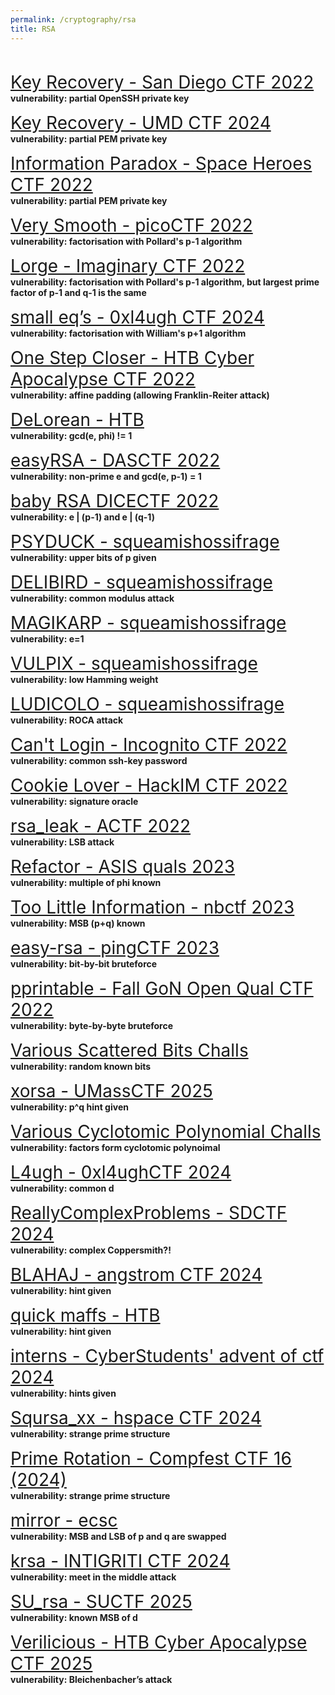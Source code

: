 ```yaml
---
permalink: /cryptography/rsa
title: RSA
---
```


<br>




<span style="font-size:2em;">   [Key Recovery - San Diego CTF 2022](/cryptography/rsa/key-recovery-SDCTF-2022)    </span> <br>
__vulnerability: partial OpenSSH private key__ 


<span style="font-size:2em;">   [Key Recovery - UMD CTF 2024](/cryptography/rsa/Key-Recovery-UMD-CTF-2024)       </span> <br>
__vulnerability: partial PEM private key__


<span style="font-size:2em;">   [Information Paradox - Space Heroes CTF 2022](/cryptography/rsa/information-paradox-SHCTF-2022)       </span> <br>
__vulnerability: partial PEM private key__


<span style="font-size:2em;">   [Very Smooth - picoCTF 2022](/cryptography/rsa/very-smooth-picoCTF-2022)       </span> <br>
__vulnerability: factorisation with Pollard's p-1 algorithm__


<span style="font-size:2em;">   [Lorge - Imaginary CTF 2022](/cryptography/rsa/Lorge-Imaginary-CTF-2022)       </span> <br>
__vulnerability: factorisation with Pollard's p-1 algorithm, but largest prime factor of p-1 and q-1 is the same__


<span style="font-size:2em;">   [small eq’s - 0xl4ugh CTF 2024](/cryptography/rsa/smalleqs0xl4ughCTF2024)       </span> <br>
__vulnerability: factorisation with William's p+1 algorithm__


<span style="font-size:2em;">   [One Step Closer - HTB Cyber Apocalypse CTF 2022](/cryptography/rsa/one-step-closer-HTB-cyber-apocalypse-CTF-2022)       </span> <br>
__vulnerability: affine padding (allowing Franklin-Reiter attack)__


<span style="font-size:2em;">   [DeLorean - HTB](/cryptography/rsa/DeLoreanHTB)       </span> <br>
__vulnerability: gcd(e, phi) != 1__


<span style="font-size:2em;">   [easyRSA - DASCTF 2022](/cryptography/rsa/easyrsa-DASCTF2022)       </span> <br>
__vulnerability: non-prime e and gcd(e, p-1) = 1__


<span style="font-size:2em;">   [baby RSA DICECTF 2022](/cryptography/rsa/baby-rsa-DICECTF-2022)       </span> <br>
__vulnerability: e | (p-1) and e | (q-1)__


<span style="font-size:2em;">   [PSYDUCK - squeamishossifrage](/cryptography/rsa/PSYDUCK-squeamishossifrage)       </span> <br>
__vulnerability: upper bits of p given__


<span style="font-size:2em;">   [DELIBIRD - squeamishossifrage](/cryptography/rsa/DELIBIRD-squeamishossifrage)       </span> <br>
__vulnerability: common modulus attack__


<span style="font-size:2em;">   [MAGIKARP - squeamishossifrage](/cryptography/rsa/MAGIKARP-squeamishossifrage)       </span> <br>
__vulnerability: e=1__


<span style="font-size:2em;">   [VULPIX - squeamishossifrage](/cryptography/rsa/VULPIX-squeamishossifrage)       </span> <br>
__vulnerability: low Hamming weight__


<span style="font-size:2em;">   [LUDICOLO - squeamishossifrage](/cryptography/rsa/LUDICOLO-squeamishossifrage)       </span> <br>
__vulnerability: ROCA attack__


<span style="font-size:2em;">   [Can't Login - Incognito CTF 2022](/cryptography/rsa/can't-login-ICTF-2022)       </span> <br>
__vulnerability: common ssh-key password__


<span style="font-size:2em;">   [Cookie Lover - HackIM CTF 2022](/cryptography/rsa/cookie-lover-hackim-2022)       </span> <br>
__vulnerability: signature oracle__


<span style="font-size:2em;">   [rsa_leak - ACTF 2022](/cryptography/rsa/rsa-leak-ACTF-2022)       </span> <br>
__vulnerability: LSB attack__


<span style="font-size:2em;">   [Refactor - ASIS quals 2023](/cryptography/rsa/Refactor-ASIS-quals-2023)       </span> <br>
__vulnerability: multiple of phi known__


<span style="font-size:2em;">   [Too Little Information - nbctf 2023](/cryptography/rsa/Too-Little-Information-nbctf-2023)       </span> <br>
__vulnerability: MSB (p+q) known__


<span style="font-size:2em;">   [easy-rsa - pingCTF 2023](/cryptography/rsa/easy-rsa-pingCTF-2023)       </span> <br>
__vulnerability: bit-by-bit bruteforce__


<span style="font-size:2em;">   [pprintable - Fall GoN Open Qual CTF 2022](/cryptography/rsa/pprintable-Fall-GoN-Open-Qual-CTF-2022)       </span> <br>
__vulnerability: byte-by-byte bruteforce__


<span style="font-size:2em;">   [Various Scattered Bits Challs](/cryptography/rsa/scattered-known-bits)       </span> <br>
__vulnerability: random known bits__


<span style="font-size:2em;">   [xorsa - UMassCTF 2025](/cryptography/rsa/xorsa-UMassCTF-2025)       </span> <br>
__vulnerability: p^q hint given__


<span style="font-size:2em;">   [Various Cyclotomic Polynomial Challs](/cryptography/rsa/CyclotomicPolynomial)       </span> <br>
__vulnerability: factors form cyclotomic polynoimal__


<span style="font-size:2em;">   [L4ugh - 0xl4ughCTF 2024](/cryptography/rsa/L4ugh-0xl4ughCTF-2024)       </span> <br>
__vulnerability: common d__


<span style="font-size:2em;">   [ReallyComplexProblems - SDCTF 2024](/cryptography/rsa/ReallyComplexProblems-SDCTF-2024)       </span> <br>
__vulnerability: complex Coppersmith?!__


<span style="font-size:2em;">   [BLAHAJ - angstrom CTF 2024](/cryptography/rsa/BLAHAJ-angstrom-CTF-2024)       </span> <br>
__vulnerability: hint given__


<span style="font-size:2em;">   [quick maffs - HTB](/cryptography/rsa/quick-maffs-HTB)       </span> <br>
__vulnerability: hint given__


<span style="font-size:2em;">   [interns - CyberStudents' advent of ctf 2024](/cryptography/rsa/interns-adventofctf2024)       </span> <br>
__vulnerability: hints given__

<span style="font-size:2em;">   [Sqursa_xx - hspace CTF 2024](/cryptography/rsa/Sqursa_xx-hspace-CTF-2024)       </span> <br>
__vulnerability: strange prime structure__


<span style="font-size:2em;">   [Prime Rotation - Compfest CTF 16 (2024)](/cryptography/rsa/PrimeRotation-CompfestCTF-16-2024)       </span> <br>
__vulnerability: strange prime structure__


<span style="font-size:2em;">   [mirror - ecsc](/cryptography/rsa/mirror-ecsc)       </span> <br>
__vulnerability: MSB and LSB of p and q are swapped__


<span style="font-size:2em;">   [krsa - INTIGRITI CTF 2024](/cryptography/rsa/krsa-INTIGRITICTF2024)       </span> <br>
__vulnerability: meet in the middle attack__


<span style="font-size:2em;">   [SU_rsa - SUCTF 2025](/cryptography/rsa/SUrsa-SUCTF2025)       </span> <br>
__vulnerability: known MSB of d__


<span style="font-size:2em;">   [Verilicious - HTB Cyber Apocalypse CTF 2025](/cryptography/rsa/Verilicious-HTBCyberApocalypseCTF2025)       </span> <br>
__vulnerability: Bleichenbacher’s attack__
